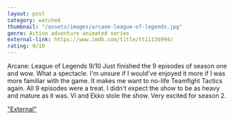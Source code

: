 ```yaml
---
layout: post
category: watched
thumbnail: "/assets/images/arcane-league-of-legends.jpg"
genre: Action adventure animated series
external-link: https://www.imdb.com/title/tt11126994/
rating: 9/10
---
```

Arcane: League of Legends
9/10
Just finished the 9 episodes of season one and wow. What a spectacle. I'm unsure if I would've enjoyed it more if I was more familiar with the game. It makes me want to no-life Teamfight Tactics again. All 9 episodes were a treat. I didn't expect the show to be as heavy and mature as it was. Vi and Ekko stole the show. Very excited for season 2.

["External"](https://www.imdb.com/title/tt11126994/)